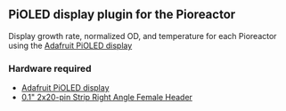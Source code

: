 ## PiOLED display plugin for the Pioreactor

Display growth rate, normalized OD, and temperature for each Pioreactor using the [Adafruit PiOLED display](https://www.adafruit.com/product/3527)


### Hardware required

 - [Adafruit PiOLED display](https://www.adafruit.com/product/3527)
 - [0.1" 2x20-pin Strip Right Angle Female Header](https://www.adafruit.com/product/2823)